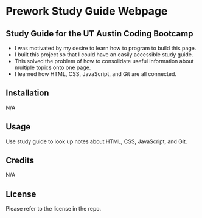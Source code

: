 # Prework Study Guide Webpage

## Study Guide for the UT Austin Coding Bootcamp

- I was motivated by my desire to learn how to program to build this page.
- I built this project so that I could have an easily accessible study guide.
- This solved the problem of how to consolidate useful information about multiple topics onto one page.
- I learned how HTML, CSS, JavaScript, and Git are all connected.

## Installation

N/A

## Usage

Use study guide to look up notes about HTML, CSS, JavaScript, and Git.
## Credits

N/A

## License

Please refer to the license in the repo.

